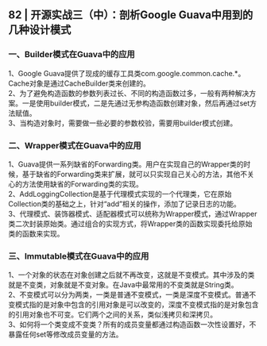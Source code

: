 ## 82 | 开源实战三（中）：剖析Google Guava中用到的几种设计模式
### 一、Builder模式在Guava中的应用
1、Google Guava提供了现成的缓存工具类com.google.common.cache.*。Cache对象是通过CacheBuilder类来创建的。  
2、为了避免构造函数的参数列表过长、不同的构造函数过多，一般有两种解决方案。一是使用builder模式，二是先通过无参构造函数创建对象，然后再通过set方法赋值。  
3、当构造对象时，需要做一些必要的参数校验，需要用builder模式创建。

### 二、Wrapper模式在Guava中的应用
1、Guava提供一系列缺省的Forwarding类。用户在实现自己的Wrapper类的时候，基于缺省的Forwarding类来扩展，就可以只实现自己关心的方法，其他不关心的方法使用缺省的Forwarding类的实现。  
2、AddLoggingCollection是基于代理模式实现的一个代理类，它在原始Collection类的基础之上，针对“add”相关的操作，添加了记录日志的功能。   
3、代理模式、装饰器模式、适配器模式可以统称为Wrapper模式，通过Wrapper类二次封装原始类。通过组合的实现方式，将Wrapper类的函数实现委托给原始类的函数来实现。

### 三、Immutable模式在Guava中的应用
1、一个对象的状态在对象创建之后就不再改变，这就是不变模式。其中涉及的类就是不变类，对象就是不变对象。在Java中最常用的不变类就是String类。  
2、不变模式可以分为两类，一类是普通不变模式，一类是深度不变模式。普通不变模式指的是对象中包含的引用对象是可以改变的，深度不变模式指的是对象包含的引用对象也不可变。它们两个之间的关系，类似浅拷贝和深拷贝。  
3、如何将一个类变成不变类？所有的成员变量都通过构造函数一次性设置好，不暴露任何set等修改成员变量的方法。  